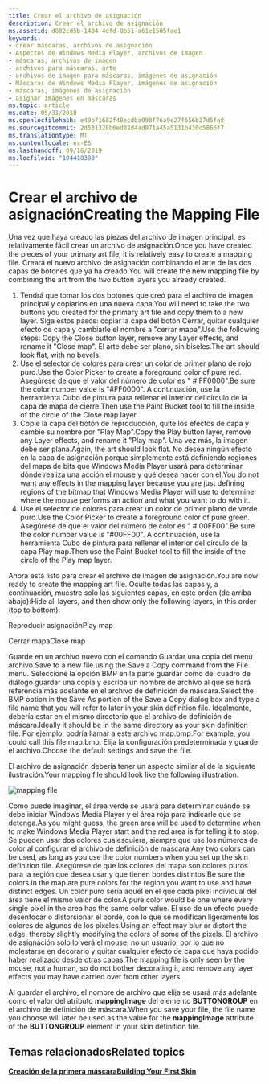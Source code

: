 ```yaml
---
title: Crear el archivo de asignación
description: Crear el archivo de asignación
ms.assetid: d882cd5b-1404-4dfd-8b51-a61e1505fae1
keywords:
- crear máscaras, archivos de asignación
- Aspectos de Windows Media Player, archivos de imagen
- máscaras, archivos de imagen
- archivos para máscaras, arte
- archivos de imagen para máscaras, imágenes de asignación
- Máscaras de Windows Media Player, imágenes de asignación
- máscaras, imágenes de asignación
- asignar imágenes en máscaras
ms.topic: article
ms.date: 05/31/2018
ms.openlocfilehash: e49b71682f48ecdba098f76a9e27f656b27d5fe8
ms.sourcegitcommit: 2d531328b6ed82d4ad971a45a5131b430c5866f7
ms.translationtype: MT
ms.contentlocale: es-ES
ms.lasthandoff: 09/16/2019
ms.locfileid: "104418380"
---
```

# <a name="creating-the-mapping-file"></a><span data-ttu-id="3306b-111">Crear el archivo de asignación</span><span class="sxs-lookup"><span data-stu-id="3306b-111">Creating the Mapping File</span></span>

<span data-ttu-id="3306b-112">Una vez que haya creado las piezas del archivo de imagen principal, es relativamente fácil crear un archivo de asignación.</span><span class="sxs-lookup"><span data-stu-id="3306b-112">Once you have created the pieces of your primary art file, it is relatively easy to create a mapping file.</span></span> <span data-ttu-id="3306b-113">Creará el nuevo archivo de asignación combinando el arte de las dos capas de botones que ya ha creado.</span><span class="sxs-lookup"><span data-stu-id="3306b-113">You will create the new mapping file by combining the art from the two button layers you already created.</span></span>

1.  <span data-ttu-id="3306b-114">Tendrá que tomar los dos botones que creó para el archivo de imagen principal y copiarlos en una nueva capa.</span><span class="sxs-lookup"><span data-stu-id="3306b-114">You will need to take the two buttons you created for the primary art file and copy them to a new layer.</span></span> <span data-ttu-id="3306b-115">Siga estos pasos: copiar la capa del botón Cerrar, quitar cualquier efecto de capa y cambiarle el nombre a "cerrar mapa".</span><span class="sxs-lookup"><span data-stu-id="3306b-115">Use the following steps: Copy the Close button layer, remove any Layer effects, and rename it "Close map".</span></span> <span data-ttu-id="3306b-116">El arte debe ser plano, sin biseles.</span><span class="sxs-lookup"><span data-stu-id="3306b-116">The art should look flat, with no bevels.</span></span>
2.  <span data-ttu-id="3306b-117">Use el selector de colores para crear un color de primer plano de rojo puro.</span><span class="sxs-lookup"><span data-stu-id="3306b-117">Use the Color Picker to create a foreground color of pure red.</span></span> <span data-ttu-id="3306b-118">Asegúrese de que el valor del número de color es " \# FF0000".</span><span class="sxs-lookup"><span data-stu-id="3306b-118">Be sure the color number value is "\#FF0000".</span></span> <span data-ttu-id="3306b-119">A continuación, use la herramienta Cubo de pintura para rellenar el interior del círculo de la capa de mapa de cierre.</span><span class="sxs-lookup"><span data-stu-id="3306b-119">Then use the Paint Bucket tool to fill the inside of the circle of the Close map layer.</span></span>
3.  <span data-ttu-id="3306b-120">Copie la capa del botón de reproducción, quite los efectos de capa y cambie su nombre por "Play Map".</span><span class="sxs-lookup"><span data-stu-id="3306b-120">Copy the Play button layer, remove any Layer effects, and rename it "Play map".</span></span> <span data-ttu-id="3306b-121">Una vez más, la imagen debe ser plana.</span><span class="sxs-lookup"><span data-stu-id="3306b-121">Again, the art should look flat.</span></span> <span data-ttu-id="3306b-122">No desea ningún efecto en la capa de asignación porque simplemente está definiendo regiones del mapa de bits que Windows Media Player usará para determinar dónde realiza una acción el mouse y qué desea hacer con él.</span><span class="sxs-lookup"><span data-stu-id="3306b-122">You do not want any effects in the mapping layer because you are just defining regions of the bitmap that Windows Media Player will use to determine where the mouse performs an action and what you want to do with it.</span></span>
4.  <span data-ttu-id="3306b-123">Use el selector de colores para crear un color de primer plano de verde puro.</span><span class="sxs-lookup"><span data-stu-id="3306b-123">Use the Color Picker to create a foreground color of pure green.</span></span> <span data-ttu-id="3306b-124">Asegúrese de que el valor del número de color es " \# 00FF00".</span><span class="sxs-lookup"><span data-stu-id="3306b-124">Be sure the color number value is "\#00FF00".</span></span> <span data-ttu-id="3306b-125">A continuación, use la herramienta Cubo de pintura para rellenar el interior del círculo de la capa Play map.</span><span class="sxs-lookup"><span data-stu-id="3306b-125">Then use the Paint Bucket tool to fill the inside of the circle of the Play map layer.</span></span>

<span data-ttu-id="3306b-126">Ahora está listo para crear el archivo de imagen de asignación.</span><span class="sxs-lookup"><span data-stu-id="3306b-126">You are now ready to create the mapping art file.</span></span> <span data-ttu-id="3306b-127">Oculte todas las capas y, a continuación, muestre solo las siguientes capas, en este orden (de arriba abajo):</span><span class="sxs-lookup"><span data-stu-id="3306b-127">Hide all layers, and then show only the following layers, in this order (top to bottom):</span></span>

<span data-ttu-id="3306b-128">Reproducir asignación</span><span class="sxs-lookup"><span data-stu-id="3306b-128">Play map</span></span>

<span data-ttu-id="3306b-129">Cerrar mapa</span><span class="sxs-lookup"><span data-stu-id="3306b-129">Close map</span></span>

<span data-ttu-id="3306b-130">Guarde en un archivo nuevo con el comando Guardar una copia del menú archivo.</span><span class="sxs-lookup"><span data-stu-id="3306b-130">Save to a new file using the Save a Copy command from the File menu.</span></span> <span data-ttu-id="3306b-131">Seleccione la opción BMP en la parte guardar como del cuadro de diálogo guardar una copia y escriba un nombre de archivo al que se hará referencia más adelante en el archivo de definición de máscara.</span><span class="sxs-lookup"><span data-stu-id="3306b-131">Select the BMP option in the Save As portion of the Save a Copy dialog box and type a file name that you will refer to later in your skin definition file.</span></span> <span data-ttu-id="3306b-132">Idealmente, debería estar en el mismo directorio que el archivo de definición de máscara.</span><span class="sxs-lookup"><span data-stu-id="3306b-132">Ideally it should be in the same directory as your skin definition file.</span></span> <span data-ttu-id="3306b-133">Por ejemplo, podría llamar a este archivo map.bmp.</span><span class="sxs-lookup"><span data-stu-id="3306b-133">For example, you could call this file map.bmp.</span></span> <span data-ttu-id="3306b-134">Elija la configuración predeterminada y guarde el archivo.</span><span class="sxs-lookup"><span data-stu-id="3306b-134">Choose the default settings and save the file.</span></span>

<span data-ttu-id="3306b-135">El archivo de asignación debería tener un aspecto similar al de la siguiente ilustración.</span><span class="sxs-lookup"><span data-stu-id="3306b-135">Your mapping file should look like the following illustration.</span></span>

![mapping file](images/g01map.png)

<span data-ttu-id="3306b-137">Como puede imaginar, el área verde se usará para determinar cuándo se debe iniciar Windows Media Player y el área roja para indicarle que se detenga.</span><span class="sxs-lookup"><span data-stu-id="3306b-137">As you might guess, the green area will be used to determine when to make Windows Media Player start and the red area is for telling it to stop.</span></span> <span data-ttu-id="3306b-138">Se pueden usar dos colores cualesquiera, siempre que use los números de color al configurar el archivo de definición de máscara.</span><span class="sxs-lookup"><span data-stu-id="3306b-138">Any two colors can be used, as long as you use the color numbers when you set up the skin definition file.</span></span> <span data-ttu-id="3306b-139">Asegúrese de que los colores del mapa son colores puros para la región que desea usar y que tienen bordes distintos.</span><span class="sxs-lookup"><span data-stu-id="3306b-139">Be sure the colors in the map are pure colors for the region you want to use and have distinct edges.</span></span> <span data-ttu-id="3306b-140">Un color puro sería aquél en el que cada píxel individual del área tiene el mismo valor de color.</span><span class="sxs-lookup"><span data-stu-id="3306b-140">A pure color would be one where every single pixel in the area has the same color value.</span></span> <span data-ttu-id="3306b-141">El uso de un efecto puede desenfocar o distorsionar el borde, con lo que se modifican ligeramente los colores de algunos de los píxeles.</span><span class="sxs-lookup"><span data-stu-id="3306b-141">Using an effect may blur or distort the edge, thereby slightly modifying the colors of some of the pixels.</span></span> <span data-ttu-id="3306b-142">El archivo de asignación solo lo verá el mouse, no un usuario, por lo que no molestarse en decorarlo y quitar cualquier efecto de capa que haya podido haber realizado desde otras capas.</span><span class="sxs-lookup"><span data-stu-id="3306b-142">The mapping file is only seen by the mouse, not a human, so do not bother decorating it, and remove any layer effects you may have carried over from other layers.</span></span>

<span data-ttu-id="3306b-143">Al guardar el archivo, el nombre de archivo que elija se usará más adelante como el valor del atributo **mappingImage** del elemento **BUTTONGROUP** en el archivo de definición de máscara.</span><span class="sxs-lookup"><span data-stu-id="3306b-143">When you save your file, the file name you choose will later be used as the value for the **mappingImage** attribute of the **BUTTONGROUP** element in your skin definition file.</span></span>

## <a name="related-topics"></a><span data-ttu-id="3306b-144">Temas relacionados</span><span class="sxs-lookup"><span data-stu-id="3306b-144">Related topics</span></span>

<dl> <dt>

[<span data-ttu-id="3306b-145">**Creación de la primera máscara**</span><span class="sxs-lookup"><span data-stu-id="3306b-145">**Building Your First Skin**</span></span>](building-your-first-skin.md)
</dt> </dl>

 

 




